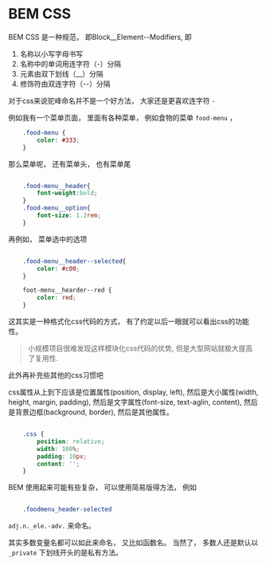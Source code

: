 # BEM CSS

BEM CSS 是一种规范， 即Block__Element--Modifiers, 即

1. 名称以小写字母书写
2. 名称中的单词用连字符（-）分隔
3. 元素由双下划线（__）分隔
4. 修饰符由双连字符（--）分隔

对于css来说驼峰命名并不是一个好方法， 大家还是更喜欢连字符 `-` 

例如我有一个菜单页面， 里面有各种菜单， 例如食物的菜单 `food-menu` ， 

```css
    .food-menu {
        color: #333; 
    }
```

那么菜单呢， 还有菜单头， 也有菜单尾

```css

    .food-menu__header{
        font-weight:bold; 
    }
    .food-menu__option{
        font-size: 1.2rem; 
    }
```

再例如， 菜单选中的选项

```css

    .food-menu__header--selected{
        color: #c00; 
    }

    foot-menu__hearder--red {
        color: red; 
    }
```

这其实是一种格式化css代码的方式， 有了约定以后一眼就可以看出css的功能性。 

> 小规模项目很难发现这样模块化css代码的优势, 但是大型网站就极大提高了复用性.

此外再补充些其他的css习惯吧

css属性从上到下应该是位置属性(position, display, left), 然后是大小属性(width, height, margin, padding), 然后是文字属性(font-size, text-aglin, content), 然后是背景边框(background, border), 然后是其他属性。 

```css

    .css {
        position: relative; 
        width: 100%; 
        padding: 10px; 
        content: ''; 
    }
```

BEM 使用起来可能有些复杂， 可以使用简易版得方法， 例如

```css

    .foodmenu_header-selected
```

 `adj.n._ele.-adv.` 来命名。 

其实多数变量名都可以如此来命名， 又比如函数名。 当然了， 多数人还是默认以 `_private` 下划线开头的是私有方法。 